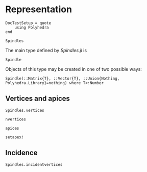 # Representation

```@meta
DocTestSetup = quote
    using Polyhedra
end
```

```@docs
Spindles
```

The main type defined by *Spindles.jl* is

```@docs
Spindle
```

Objects of this type may be created in one of two possible ways:

```@docs
Spindle(::Matrix{T}, ::Vector{T}, ::Union{Nothing, Polyhedra.Library}=nothing) where T<:Number
```


## Vertices and apices

```@docs
Spindles.vertices
```

```@docs
nvertices
```

```@docs
apices
```

```@docs
setapex!
```

## Incidence 

```@docs
Spindles.incidentvertices
```

